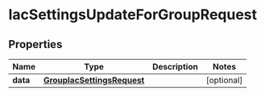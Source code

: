 

# IacSettingsUpdateForGroupRequest


## Properties

| Name | Type | Description | Notes |
|------------ | ------------- | ------------- | -------------|
|**data** | [**GroupIacSettingsRequest**](GroupIacSettingsRequest.md) |  |  [optional] |



